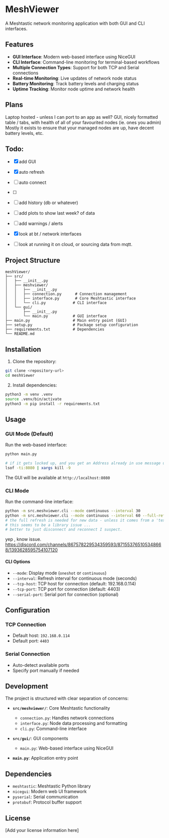 # MeshViewer

A Meshtastic network monitoring application with both GUI and CLI interfaces.

## Features

- **GUI Interface**: Modern web-based interface using NiceGUI
- **CLI Interface**: Command-line monitoring for terminal-based workflows
- **Multiple Connection Types**: Support for both TCP and Serial connections
- **Real-time Monitoring**: Live updates of network node status
- **Battery Monitoring**: Track battery levels and charging status
- **Uptime Tracking**: Monitor node uptime and network health

## Plans 
Laptop hosted - unless I can port to an app as well? 
GUI, nicely formatted table / tabs, with health of all of your favourited nodes (ie. ones you admin)
Mostly it exists to ensure that your managed nodes are up, have decent battery levels, etc. 

## Todo:
- [x] add GUI
- [x] auto refresh 
- [ ] auto connect
- [ ] 
- [ ] add history (db or whatever)
- [ ] add plots to show last week? of data
- [ ] add warnings / alerts
- [x] look at bt / network interfaces
- [ ] look at running it on cloud, or sourcing data from mqtt.
 

## Project Structure

```text
meshViewer/
├── src/
│   ├── __init__.py
│   ├── meshviewer/
│   │   ├── __init__.py
│   │   ├── connection.py      # Connection management
│   │   ├── interface.py       # Core Meshtastic interface
│   │   └── cli.py            # CLI interface
│   └── gui/
│       ├── __init__.py
│       └── main.py           # GUI interface
├── main.py                   # Main entry point (GUI)
├── setup.py                  # Package setup configuration
├── requirements.txt          # Dependencies
└── README.md
```

## Installation

1. Clone the repository:

```bash
git clone <repository-url>
cd meshViewer
```

2. Install dependencies:

```bash
python3 -m venv .venv
source .venv/bin/activate
python3 -m pip install -r requirements.txt
```

## Usage

### GUI Mode (Default)

Run the web-based interface:

```bash
python main.py

# if it gets locked up, and you get an Address already in use message use 
lsof -ti:8080 | xargs kill -9
```

The GUI will be available at `http://localhost:8080`

### CLI Mode

Run the command-line interface:

```bash
python -m src.meshviewer.cli --mode continuous --interval 30
python -m src.meshviewer.cli --mode continuous --interval 60 --full-refresh-interval 180 
# the full refresh is needed for new data - unless it comes from a 'text message'
# this seems to be a library issue ... 
# better to just disconnect and reconnect I suspect.

```
yep , know issue. https://discord.com/channels/867578229534359593/871553765105348668/1393628595754107120


#### CLI Options

- `--mode`: Display mode (`oneshot` or `continuous`)
- `--interval`: Refresh interval for continuous mode (seconds)
- `--tcp-host`: TCP host for connection (default: 192.168.0.114)
- `--tcp-port`: TCP port for connection (default: 4403)
- `--serial-port`: Serial port for connection (optional)

## Configuration

### TCP Connection

- Default host: `192.168.0.114`
- Default port: `4403`

### Serial Connection

- Auto-detect available ports
- Specify port manually if needed

## Development

The project is structured with clear separation of concerns:

- **`src/meshviewer/`**: Core Meshtastic functionality
  - `connection.py`: Handles network connections
  - `interface.py`: Node data processing and formatting
  - `cli.py`: Command-line interface

- **`src/gui/`**: GUI components
  - `main.py`: Web-based interface using NiceGUI

- **`main.py`**: Application entry point

## Dependencies

- `meshtastic`: Meshtastic Python library
- `nicegui`: Modern web UI framework
- `pyserial`: Serial communication
- `protobuf`: Protocol buffer support

## License

[Add your license information here]
